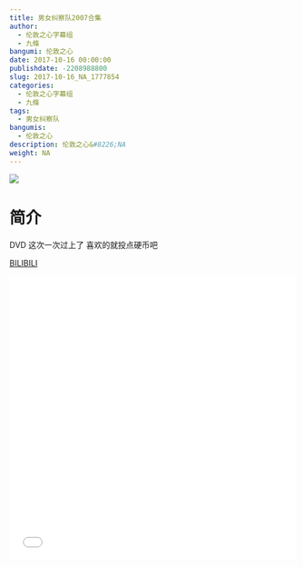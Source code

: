 ```yaml
---
title: 男女纠察队2007合集
author: 
  - 伦敦之心字幕组
  - 九條
bangumi: 伦敦之心
date: 2017-10-16 00:00:00
publishdate: -2208988800
slug: 2017-10-16_NA_1777854
categories: 
  - 伦敦之心字幕组
  - 九條
tags: 
  - 男女纠察队
bangumis: 
  - 伦敦之心
description: 伦敦之心&#8226;NA
weight: NA
---
```


![](https://i.imgur.com/9XdCgum.jpg)

# 简介  
DVD 这次一次过上了 喜欢的就投点硬币吧

  [BILIBILI](https://www.bilibili.com/video/av1777854/)


  <iframe src="//www.bilibili.com/html/html5player.html?cid=2722577&aid=1777854" width="100%" height="500" frameborder="0" allowfullscreen="allowfullscreen"></iframe>
